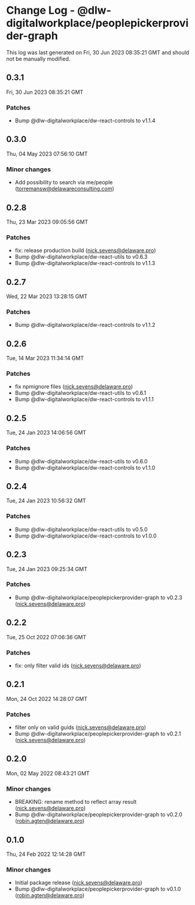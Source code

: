 # Change Log - @dlw-digitalworkplace/peoplepickerprovider-graph

This log was last generated on Fri, 30 Jun 2023 08:35:21 GMT and should not be manually modified.

<!-- Start content -->

## 0.3.1

Fri, 30 Jun 2023 08:35:21 GMT

### Patches

- Bump @dlw-digitalworkplace/dw-react-controls to v1.1.4

## 0.3.0

Thu, 04 May 2023 07:56:10 GMT

### Minor changes

- Add possibility to search via me/people (torremansw@delawareconsulting.com)

## 0.2.8

Thu, 23 Mar 2023 09:05:56 GMT

### Patches

- fix: release production build (nick.sevens@delaware.pro)
- Bump @dlw-digitalworkplace/dw-react-utils to v0.6.3
- Bump @dlw-digitalworkplace/dw-react-controls to v1.1.3

## 0.2.7

Wed, 22 Mar 2023 13:28:15 GMT

### Patches

- Bump @dlw-digitalworkplace/dw-react-controls to v1.1.2

## 0.2.6

Tue, 14 Mar 2023 11:34:14 GMT

### Patches

- fix npmignore files (nick.sevens@delaware.pro)
- Bump @dlw-digitalworkplace/dw-react-utils to v0.6.1
- Bump @dlw-digitalworkplace/dw-react-controls to v1.1.1

## 0.2.5

Tue, 24 Jan 2023 14:06:56 GMT

### Patches

- Bump @dlw-digitalworkplace/dw-react-utils to v0.6.0
- Bump @dlw-digitalworkplace/dw-react-controls to v1.1.0

## 0.2.4

Tue, 24 Jan 2023 10:56:32 GMT

### Patches

- Bump @dlw-digitalworkplace/dw-react-utils to v0.5.0
- Bump @dlw-digitalworkplace/dw-react-controls to v1.0.0

## 0.2.3

Tue, 24 Jan 2023 09:25:34 GMT

### Patches

- Bump @dlw-digitalworkplace/peoplepickerprovider-graph to v0.2.3 (nick.sevens@delaware.pro)

## 0.2.2

Tue, 25 Oct 2022 07:06:36 GMT

### Patches

- fix: only filter valid ids (nick.sevens@delaware.pro)

## 0.2.1

Mon, 24 Oct 2022 14:28:07 GMT

### Patches

- filter only on valid guids (nick.sevens@delaware.pro)
- Bump @dlw-digitalworkplace/peoplepickerprovider-graph to v0.2.1 (nick.sevens@delaware.pro)

## 0.2.0

Mon, 02 May 2022 08:43:21 GMT

### Minor changes

- BREAKING: rename method to reflect array result (nick.sevens@delaware.pro)
- Bump @dlw-digitalworkplace/peoplepickerprovider-graph to v0.2.0 (robin.agten@delaware.pro)

## 0.1.0

Thu, 24 Feb 2022 12:14:28 GMT

### Minor changes

- Initial package release (nick.sevens@delaware.pro)
- Bump @dlw-digitalworkplace/peoplepickerprovider-graph to v0.1.0 (robin.agten@delaware.pro)
